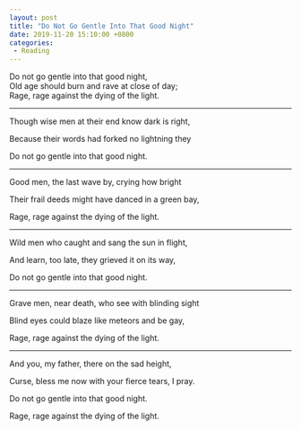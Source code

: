 ```yaml
---
layout: post
title: "Do Not Go Gentle Into That Good Night"
date: 2019-11-20 15:10:00 +0800
categories: 
 - Reading
---
```



Do not go gentle into that good night,  
Old age should burn and rave at close of day;  
Rage, rage against the dying of the light.

<!-- more -->

---

Though wise men at their end know dark is right,

Because their words had forked no lightning they

Do not go gentle into that good night.

---

Good men, the last wave by, crying how bright

Their frail deeds might have danced in a green bay,

Rage, rage against the dying of the light.

---

Wild men who caught and sang the sun in flight,

And learn, too late, they grieved it on its way,

Do not go gentle into that good night.

---

Grave men, near death, who see with blinding sight

Blind eyes could blaze like meteors and be gay,

Rage, rage against the dying of the light.

---

And you, my father, there on the sad height,

Curse, bless me now with your fierce tears, I pray.

Do not go gentle into that good night.

Rage, rage against the dying of the light.
